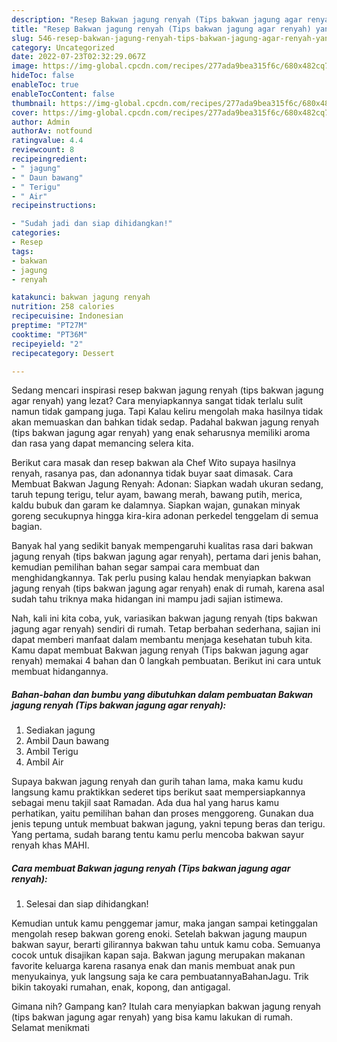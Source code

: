 ```yaml
---
description: "Resep Bakwan jagung renyah (Tips bakwan jagung agar renyah) yang Enak , Enak"
title: "Resep Bakwan jagung renyah (Tips bakwan jagung agar renyah) yang Enak , Enak"
slug: 546-resep-bakwan-jagung-renyah-tips-bakwan-jagung-agar-renyah-yang-enak-enak
category: Uncategorized
date: 2022-07-23T02:32:29.067Z
image: https://img-global.cpcdn.com/recipes/277ada9bea315f6c/680x482cq70/bakwan-jagung-renyah-tips-bakwan-jagung-agar-renyah-foto-resep-utama.jpg
hideToc: false
enableToc: true
enableTocContent: false
thumbnail: https://img-global.cpcdn.com/recipes/277ada9bea315f6c/680x482cq70/bakwan-jagung-renyah-tips-bakwan-jagung-agar-renyah-foto-resep-utama.jpg
cover: https://img-global.cpcdn.com/recipes/277ada9bea315f6c/680x482cq70/bakwan-jagung-renyah-tips-bakwan-jagung-agar-renyah-foto-resep-utama.jpg
author: Admin
authorAv: notfound
ratingvalue: 4.4
reviewcount: 8
recipeingredient:
- " jagung"
- " Daun bawang"
- " Terigu"
- " Air"
recipeinstructions:

- "Sudah jadi dan siap dihidangkan!"
categories:
- Resep
tags:
- bakwan
- jagung
- renyah

katakunci: bakwan jagung renyah 
nutrition: 258 calories
recipecuisine: Indonesian
preptime: "PT27M"
cooktime: "PT36M"
recipeyield: "2"
recipecategory: Dessert

---
```



Sedang mencari inspirasi resep bakwan jagung renyah (tips bakwan jagung agar renyah) yang lezat? Cara menyiapkannya sangat tidak terlalu sulit namun tidak gampang juga. Tapi Kalau keliru mengolah maka hasilnya tidak akan memuaskan dan bahkan tidak sedap. Padahal bakwan jagung renyah (tips bakwan jagung agar renyah) yang enak seharusnya memiliki aroma dan rasa yang dapat memancing selera kita.


Berikut cara masak dan resep bakwan ala Chef Wito supaya hasilnya renyah, rasanya pas, dan adonannya tidak buyar saat dimasak. Cara Membuat Bakwan Jagung Renyah: Adonan: Siapkan wadah ukuran sedang, taruh tepung terigu, telur ayam, bawang merah, bawang putih, merica, kaldu bubuk dan garam ke dalamnya. Siapkan wajan, gunakan minyak goreng secukupnya hingga kira-kira adonan perkedel tenggelam di semua bagian.

Banyak hal yang sedikit banyak mempengaruhi kualitas rasa dari bakwan jagung renyah (tips bakwan jagung agar renyah), pertama dari jenis bahan, kemudian pemilihan bahan segar sampai cara membuat dan menghidangkannya. Tak perlu pusing kalau hendak menyiapkan bakwan jagung renyah (tips bakwan jagung agar renyah) enak di rumah, karena asal sudah tahu triknya maka hidangan ini mampu jadi sajian istimewa.


Nah, kali ini kita coba, yuk, variasikan bakwan jagung renyah (tips bakwan jagung agar renyah) sendiri di rumah. Tetap berbahan sederhana, sajian ini dapat memberi manfaat dalam membantu menjaga kesehatan tubuh kita. Kamu dapat membuat Bakwan jagung renyah (Tips bakwan jagung agar renyah) memakai 4 bahan dan 0 langkah pembuatan. Berikut ini cara untuk membuat hidangannya.

<!--inarticleads1-->

##### Bahan-bahan dan bumbu yang dibutuhkan dalam pembuatan Bakwan jagung renyah (Tips bakwan jagung agar renyah):

1. Sediakan  jagung
1. Ambil  Daun bawang
1. Ambil  Terigu
1. Ambil  Air


Supaya bakwan jagung renyah dan gurih tahan lama, maka kamu kudu langsung kamu praktikkan sederet tips berikut saat mempersiapkannya sebagai menu takjil saat Ramadan. Ada dua hal yang harus kamu perhatikan, yaitu pemilihan bahan dan proses menggoreng. Gunakan dua jenis tepung untuk membuat bakwan jagung, yakni tepung beras dan terigu. Yang pertama, sudah barang tentu kamu perlu mencoba bakwan sayur renyah khas MAHI. 

<!--inarticleads2-->

##### Cara membuat Bakwan jagung renyah (Tips bakwan jagung agar renyah):


1. Selesai dan siap dihidangkan!

Kemudian untuk kamu penggemar jamur, maka jangan sampai ketinggalan mengolah resep bakwan goreng enoki. Setelah bakwan jagung maupun bakwan sayur, berarti gilirannya bakwan tahu untuk kamu coba. Semuanya cocok untuk disajikan kapan saja. Bakwan jagung merupakan makanan favorite keluarga karena rasanya enak dan manis membuat anak pun menyukainya, yuk langsung saja ke cara pembuatannyaBahanJagu. Trik bikin takoyaki rumahan, enak, kopong, dan antigagal. 

Gimana nih? Gampang kan? Itulah cara menyiapkan bakwan jagung renyah (tips bakwan jagung agar renyah) yang bisa kamu lakukan di rumah. Selamat menikmati
